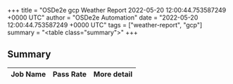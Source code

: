 +++
title = "OSDe2e gcp Weather Report 2022-05-20 12:00:44.753587249 +0000 UTC"
author = "OSDe2e Automation"
date = "2022-05-20 12:00:44.753587249 +0000 UTC"
tags = ["weather-report", "gcp"]
summary = "<table class=\"summary\"></table>"
+++
## Summary

| Job Name | Pass Rate | More detail |
|----------|-----------|-------------|




